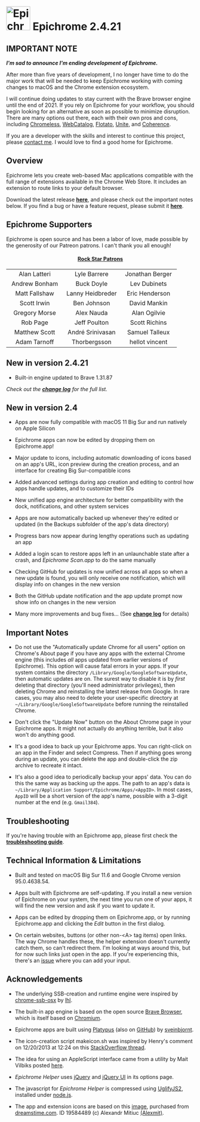 <h1><img src="https://github.com/dmarmor/epichrome/raw/master/images/readme/epichrome_icon.png" width="64" height="64" alt="Epichrome icon" /> Epichrome <span id="epiversion">2.4.21</span></h1>

## IMPORTANT NOTE

***I'm sad to announce I'm ending development of Epichrome.***

After more than five years of development, I no longer have time to do the major work that will be needed to keep Epichrome working with coming changes to macOS and the Chrome extension ecosystem.

I will continue doing updates to stay current with the Brave browser engine until the end of 2021. If you rely on Epichrome for your workflow, you should begin looking for an alternative as soon as possible to minimize disruption. There are many options out there, each with their own pros and cons, including [Chromeless](https://chromeless.app/ "Chromeless"), [WebCatalog](https://webcatalog.app/ "WebCatalog"), [Flotato](https://www.flotato.com/ "Flotato"), [Unite](https://www.bzgapps.com/unite "Unite"), and [Coherence](https://www.bzgapps.com/coherence "Coherence").

If you are a developer with the skills and interest to continue this project, please [contact me](mailto:info@epichrome.org). I would love to find a good home for Epichrome.

## Overview

Epichrome lets you create web-based Mac applications compatible with the full range of extensions available in the Chrome Web Store. It includes an extension to route links to your default browser.

Download the latest release **[here](https://github.com/dmarmor/epichrome/releases "Download")**, and please check out the important notes below. If you find a bug or have a feature request, please submit it **[here](https://github.com/dmarmor/epichrome/issues "Issues")**.


## Epichrome Supporters

Epichrome is open source and has been a labor of love, made possible by the generosity of our Patreon patrons. I can't thank you all enough!

<h4 align="center"><ins>Rock Star Patrons</ins></h4>
<b>
<table align="center">
<tr>
<td align="center" width="33%">Alan Latteri</td>
<td align="center" width="33%">Lyle Barrere</td>
<td align="center" width="33%">Jonathan Berger</td>
</tr>
<td align="center">Andrew Bonham</td>
<td align="center">Buck Doyle</td>
<td align="center">Lev Dubinets</td>
</tr>		
<tr>
<td align="center">Matt Fallshaw</td>
<td align="center">Lanny Heidbreder</td>
<td align="center">Eric Henderson</td>
</tr>		
<tr>
<td align="center">Scott Irwin</td>
<td align="center">Ben Johnson</td>
<td align="center">David Mankin</td>
</tr>
<tr>
<td align="center">Gregory Morse</td>
<td align="center">Alex Nauda</td>
<td align="center">Alan Ogilvie</td>
</tr>
<tr>
<td align="center">Rob Page</td>
<td align="center">Jeff Poulton</td>
<td align="center">Scott Richins</td>
</tr>
<tr>
<td align="center">Matthew Scott</td>
<td align="center">André Srinivasan</td>
<td align="center">Samuel Talleux</td>
</tr>
<tr>
<td align="center">Adam Tarnoff</td>
<td align="center">Thorbergsson</td>
<td align="center">hellot vincent</td>
</tr>
</table>
</b>


<!-- CHANGES_START -->
## New in version <span id="epiversion">2.4.21</span>

- Built-in engine updated to Brave 1.31.87


*Check out the [**change log**](https://github.com/dmarmor/epichrome/blob/master/app/CHANGELOG.md "CHANGELOG.md") for the full list.*
<!-- CHANGES_END -->


## New in version 2.4

- Apps are now fully compatible with macOS 11 Big Sur and run natively on Apple Silicon

- Epichrome apps can now be edited by dropping them on Epichrome.app!

- Major update to icons, including automatic downloading of icons based on an app's URL, icon preview during the creation process, and an interface for creating Big Sur-compatible icons

- Added advanced settings during app creation and editing to control how apps handle updates, and to customize their IDs

- New unified app engine architecture for better compatibility with the dock, notifications, and other system services

- Apps are now automatically backed up whenever they're edited or updated (in the Backups subfolder of the app's data directory)

- Progress bars now appear during lengthy operations such as updating an app

- Added a login scan to restore apps left in an unlaunchable state after a crash, and *Epichrome Scan.app* to do the same manually

- Checking GitHub for updates is now unified across all apps so when a new update is found, you will only receive one notification, which will display info on changes in the new version

- Both the GitHub update notification and the app update prompt now show info on changes in the new version

- Many more improvements and bug fixes... (See [**change log**](https://github.com/dmarmor/epichrome/blob/master/app/CHANGELOG.md#240---2021-03-19 "CHANGELOG.md") for details)


## Important Notes

- Do not use the "Automatically update Chrome for all users" option on Chrome's About page if you have any apps with the external Chrome engine (this includes *all* apps updated from earlier versions of Epichrome). This option will cause fatal errors in your apps. If your system contains the directory ```/Library/Google/GoogleSoftwareUpdate```, then automatic updates are on. The surest way to disable it is by *first* deleting that directory (you'll need administrator privileges), then deleting Chrome and reinstalling the latest release from Google. In rare cases, you may also need to delete your user-specific directory at ```~/Library/Google/GoogleSoftwareUpdate``` before running the reinstalled Chrome.

- Don't click the "Update Now" button on the About Chrome page in your Epichrome apps. It might not actually do anything terrible, but it also won't do anything good.

- It's a good idea to back up your Epichrome apps. You can right-click on an app in the Finder and select Compress. Then if anything goes wrong during an update, you can delete the app and double-click the zip archive to recreate it intact.

- It's also a good idea to periodically backup your apps' data. You can do this the same way as backing up the apps. The path to an app's data is ```~/Library/Application Support/Epichrome/Apps/<AppID>```. In most cases, ```AppID``` will be a short version of the app's name, possible with a 3-digit number at the end (e.g. ```Gmail384```).


## Troubleshooting

If you're having trouble with an Epichrome app, please first check the [**troubleshooting guide**](https://github.com/dmarmor/epichrome/blob/master/TROUBLESHOOTING.md "troubleshooting guide").


## Technical Information & Limitations

- Built and tested on macOS <span id="osname">Big Sur</span> <span id="osversion">11.6</span> and Google Chrome version <span id="chromeversion">95.0.4638.54</span>.

- Apps built with Epichrome are self-updating. If you install a new version of Epichrome on your system, the next time you run one of your apps, it will find the new version and ask if you want to update it.

- Apps can be edited by dropping them on Epichrome.app, or by running Epichrome.app and clicking the *Edit* button in the first dialog.

- On certain websites, buttons (or other non-\<A\> tag items) open links. The way Chrome handles these, the helper extension doesn't currently catch them, so can't redirect them. I'm looking at ways around this, but for now such links just open in the app. If you're experiencing this, there's an [issue](https://github.com/dmarmor/epichrome/issues/27 "Gmail shortcut links aren't delegated #27") where you can add your input.


## Acknowledgements

- The underlying SSB-creation and runtime engine were inspired by [chrome-ssb-osx](https://github.com/lhl/chrome-ssb-osx "chrome-ssb-osx") by [lhl](https://github.com/lhl "lhl").

- The built-in app engine is based on the open source [Brave Browser](https://github.com/brave/brave-browser "Brave Browser"), which is itself based on [Chromium](https://www.chromium.org/Home "Chromium").

- Epichrome apps are built using [Platypus](https://sveinbjorn.org/platypus "Platypus") (also on [GitHub](https://github.com/sveinbjornt/Platypus "Platypus on GitHub")) by [sveinbjornt](https://github.com/sveinbjornt "sveinbjornt").

- The icon-creation script makeicon.sh was inspired by Henry's comment on 12/20/2013 at 12:24 on this [StackOverflow thread](http://stackoverflow.com/questions/12306223/how-to-manually-create-icns-files-using-iconutil "StackOverflow thread").

- The idea for using an AppleScript interface came from a utility by Mait Vilbiks posted [here](https://www.lessannoyingcrm.com/blog/2011/01/240/Updates+to+Mac+Chrome+application+shortcuts+and+the+iOS+fullscreen+webapp+generator "Mait Vilbiks utility").

- *Epichrome Helper* uses [jQuery](https://jquery.com/ "jQuery") and [jQuery UI](http://jqueryui.com/ "jQuery UI") in its options page.

- The javascript for *Epichrome Helper* is compressed using [UglifyJS2](https://github.com/mishoo/UglifyJS2 "UglifyJS2"), installed under [node.js](https://nodejs.org/ "node.js").

- The app and extension icons are based on this [image](http://www.dreamstime.com/royalty-free-stock-images-abstract-chrome-ball-image19584489 "Abstract Chrome Ball Photo"), purchased from [dreamstime.com](http://www.dreamstime.com/#res11199095 "dreamstime.com"). ID 19584489 (c) Alexandr Mitiuc [(Alexmit)](http://www.dreamstime.com/alexmit_info#res11199095 "Alexmit").
